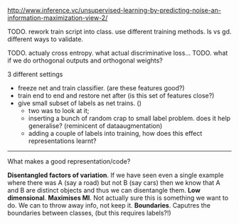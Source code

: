 
http://www.inference.vc/unsupervised-learning-by-predicting-noise-an-information-maximization-view-2/


TODO. rework train script into class.
use different training methods. ls vs gd.
different ways to validate.



TODO. actualy cross entropy. what actual discriminative loss...
TODO. what if we do orthogonal outputs and orthogonal weights?


3 different settings
- freeze net and train classifier. (are these features good?)
- train end to end and restore net after (is this set of features close?)
- give small subset of labels as net trains. ()
  - two was to look at it;
  - inserting a bunch of random crap to small label problem. does it help generalise? (reminicent of dataaugmentation)
  - adding a couple of labels into training, how does this effect representations learnt?


***

What makes a good representation/code?

__Disentangled factors of variation__. If we have seen even a single example where
there was A (say a road) but not B (say cars) then we know that A and B are
distinct objects and thus we can disentangle them.
__Low dimensional__.
__Maximises MI__. Not actually sure this is something we want to do. We can to throw away info, not keep it.
__Boundaries__. Caputres the boundaries between classes, (but this requires labels?!)

